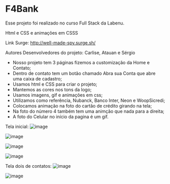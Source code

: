 # F4Bank
Esse projeto foi realizado no curso Full Stack da Labenu.

Html e CSS e animações em CSSS

Link Surge:
http://well-made-spy.surge.sh/


Autores Desenvolvedores do projeto: Carlise, Atauan e Sérgio

- Nosso projeto tem 3 páginas fizemos a customização da Home e Contato;
- Dentro de contato tem um botão chamado Abra sua Conta que abre uma caixa de cadastro;
- Usamos html e CSS para criar o projeto;
- Mantemos as cores nos tons da logo;
- Usamos imagens, gif e animações em css;
- Utilizamos como referência, Nubanck, Banco Inter, Neon e WoopSicredi;
- Colocamos animação na foto do cartão de crédito girando na tela;
- Na foto do número 4 também tem uma animção que nada para a direita;
- A foto do Celular no início da pagina é um gif.

Tela inicial:
![image](https://user-images.githubusercontent.com/92445126/160161636-e2e99766-b6ae-44ab-962a-a86f9f0f43b0.png)

![image](https://user-images.githubusercontent.com/92445126/160161742-6e3d29e5-6c00-40f9-bd22-e98f46174dd2.png)

![image](https://user-images.githubusercontent.com/92445126/160161820-85e5b5b0-cb66-4775-9de4-473595db4a91.png)

![image](https://user-images.githubusercontent.com/92445126/160161869-895271b6-9af5-47b9-a1b8-ed9ae4cb970c.png)

Tela dois de contatos:
![image](https://user-images.githubusercontent.com/92445126/160161987-3adac541-40b7-475c-8916-0475b141a122.png)

![image](https://user-images.githubusercontent.com/92445126/160162035-3dc171fc-77e7-4b4a-9ee3-5034dd59fae1.png)


